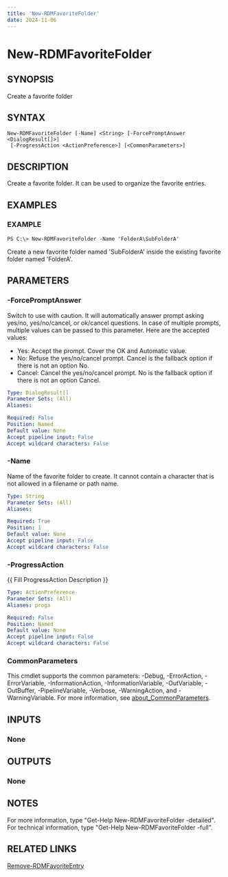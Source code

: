 ```yaml
---
title: 'New-RDMFavoriteFolder'
date: 2024-11-06
---
```



# New-RDMFavoriteFolder

## SYNOPSIS
Create a favorite folder

## SYNTAX

```
New-RDMFavoriteFolder [-Name] <String> [-ForcePromptAnswer <DialogResult[]>]
 [-ProgressAction <ActionPreference>] [<CommonParameters>]
```

## DESCRIPTION
Create a favorite folder.
It can be used to organize the favorite entries.

## EXAMPLES

### EXAMPLE
```
PS C:\> New-RDMFavoriteFolder -Name 'FolderA\SubFolderA'
```

Create a new favorite folder named 'SubFolderA' inside the existing favorite folder named 'FolderA'.

## PARAMETERS

### -ForcePromptAnswer
Switch to use with caution.
It will automatically answer prompt asking yes/no, yes/no/cancel, or ok/cancel questions.
In case of multiple prompts, multiple values can be passed to this parameter.
Here are the accepted values:
- Yes: Accept the prompt.
Cover the OK and Automatic value.
- No: Refuse the yes/no/cancel prompt.
Cancel is the fallback option if there is not an option No.
- Cancel: Cancel the yes/no/cancel prompt.
No is the fallback option if there is not an option Cancel.

```yaml
Type: DialogResult[]
Parameter Sets: (All)
Aliases:

Required: False
Position: Named
Default value: None
Accept pipeline input: False
Accept wildcard characters: False
```

### -Name
Name of the favorite folder to create.
It cannot contain a character that is not allowed in a filename or path name.

```yaml
Type: String
Parameter Sets: (All)
Aliases:

Required: True
Position: 1
Default value: None
Accept pipeline input: False
Accept wildcard characters: False
```

### -ProgressAction
{{ Fill ProgressAction Description }}

```yaml
Type: ActionPreference
Parameter Sets: (All)
Aliases: proga

Required: False
Position: Named
Default value: None
Accept pipeline input: False
Accept wildcard characters: False
```

### CommonParameters
This cmdlet supports the common parameters: -Debug, -ErrorAction, -ErrorVariable, -InformationAction, -InformationVariable, -OutVariable, -OutBuffer, -PipelineVariable, -Verbose, -WarningAction, and -WarningVariable. For more information, see [about_CommonParameters](http://go.microsoft.com/fwlink/?LinkID=113216).

## INPUTS

### None
## OUTPUTS

### None
## NOTES
For more information, type "Get-Help New-RDMFavoriteFolder -detailed".
For technical information, type "Get-Help New-RDMFavoriteFolder -full".

## RELATED LINKS

[Remove-RDMFavoriteEntry](http://127.0.0.1:1111/docs/Remove-RDMFavoriteEntry/)

